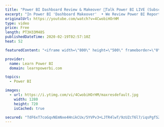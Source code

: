 ```yaml
---
title: "Power BI Dashboard Review & Makeover 🔴Talk Power BI LIVE (Subscribe & Join)"
excerpt: "In Power BI 'Dashboard Makeover'  • We Review Power BI Reports/Dashboards sent in by users  • Provide expert feedback and ideas on how to improve  • Submit Your Screenshots or PBIX file here 👉 https://www.learnpowerbi.com/makeover  ⚠️NOTE⚠️ :  • Do NOT send any sensitive data in your screenshots  •"
originalUrl: https://youtube.com/watch?v=4CwobiHOrHM
type: video
price: Free
length: PT3H33M48S
publishedDateTime: 2020-02-19T02:57:10Z
heat: 52

featuredContent: "<iframe width=\"800\" height=\"500\" frameborder=\"0\" src=\"https://www.youtube.com/embed/4CwobiHOrHM\" allow=\"accelerometer; autoplay; encrypted-media; gyroscope; picture-in-picture\" allowfullscreen></iframe>"

provider:
  name: Learn Power BI
  domain: learnpowerbi.com

topics:
  - Power BI

images:
  - url: https://i.ytimg.com/vi/4CwobiHOrHM/maxresdefault.jpg
    width: 1280
    height: 720
    isCached: true

secured: "TdF6xT7coGqvNEmNxe4HnikCUx/5YVPv3+LJTR4lwT/9zUZcT6l7/iqsPgfSZ+8BrHGEJq4GiPXbxoHkyoCJ3JrxIay21R+Cfzm6G+75vFNGtCTbI+P/y11bACVmVnxK8IW0RC0ToNpTh9YHAgA2siDnCqNolMNLe8goP/jA09etExENYkBnYMJR5Erjm1RPvoQSBFdHZ2GmttNwhD4Q0uovXacm5+pHShznBp+cCtB0IhMcRs1CLsjNfvnO/TEdly48hl0x4GySf5q8bIg/quQnhLbPc40Tzpk+OGjAKDFMwELZXvrz2fqM1DD+aqcGxtYrfhB5xCcsZ9H1OsJgDb0+86OvC+z8+7klsn+Q4tbyOPeg/e4cqqA+ILRQEoT7A8ibU/UB5znQe7W/mQMxSQ==;H0xZSArDsrOeGdoABHx6zg=="
---
```


